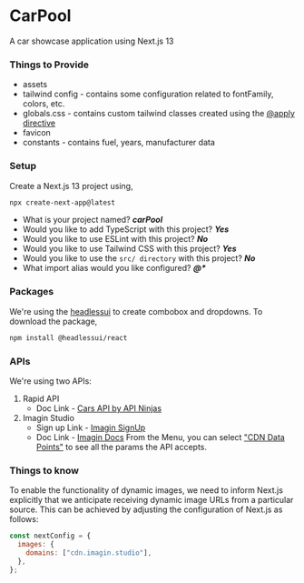 # CarPool

A car showcase application using Next.js 13

### Things to Provide

- assets
- tailwind config - contains some configuration related to fontFamily, colors, etc.
- globals.css - contains custom tailwind classes created using the [@apply directive](https://tailwindcss.com/docs/functions-and-directives#apply)
- favicon
- constants - contains fuel, years, manufacturer data

### Setup

Create a Next.js 13 project using,

```bash
npx create-next-app@latest
```

- What is your project named? **_carPool_**
- Would you like to add TypeScript with this project? **_Yes_**
- Would you like to use ESLint with this project? **_No_**
- Would you like to use Tailwind CSS with this project? **_Yes_**
- Would you like to use the `src/ directory` with this project? **_No_**
- What import alias would you like configured? **_@\*_**

### Packages

We're using the [headlessui](https://headlessui.com/) to create combobox and dropdowns. To download the package, 
```bash
npm install @headlessui/react
```

### APIs

We're using two APIs:
1. Rapid API
   - Doc Link - [Cars API by API Ninjas](https://rapidapi.com/apininjas/api/cars-by-api-ninjas)
3. Imagin Studio
   - Sign up Link - [Imagin SignUp](https://www.imagin.studio/subscriptions/pricing)
   - Doc Link - [Imagin Docs](https://docs.imagin.studio/)
     From the Menu, you can select ["CDN Data Points"](https://docs.imagin.studio/cdnDatapoints) to see all the params the API accepts.


### Things to know

To enable the functionality of dynamic images, we need to inform Next.js explicitly that we anticipate receiving dynamic image URLs from a particular source. This can be achieved by adjusting the configuration of Next.js as follows:

```javascript
const nextConfig = {
  images: {
    domains: ["cdn.imagin.studio"],
  },
};
```

